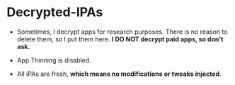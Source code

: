 # Decrypted-IPAs

- Sometimes, I decrypt apps for research purposes. There is no reason to delete them, so I put them here. **I DO NOT decrypt paid apps, so don't ask.**

- App Thinning is disabled.

- All iPAs are fresh, **which means no modifications or tweaks injected**. 
